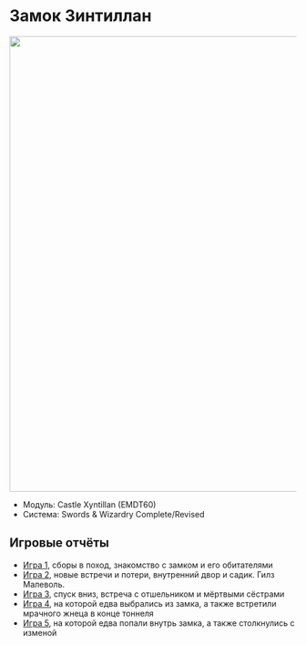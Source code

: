 # Замок Зинтиллан

<a href="https://github.com/8kto/ttrpg-recaps/assets/18572703/e353571c-e206-4ed3-872c-93a175f7d5ae"><img src="https://github.com/8kto/ttrpg-recaps/assets/18572703/e353571c-e206-4ed3-872c-93a175f7d5ae" style="width:800px" /></a>

- Модуль: Castle Xyntillan (EMDT60)
- Система: Swords & Wizardry Complete/Revised

## Игровые отчёты

- [Игра 1](./2024-06-02-xyntillan-1.md), сборы в поход, знакомство с замком и его обитателями
- [Игра 2](./xyntillan-02.md), новые встречи и потери, внутренний двор и садик. Гилз Малеволь.
- [Игра 3](./xyntillan-03.md), спуск вниз, встреча с отшельником и мёртвыми сёстрами
- [Игра 4](./xyntillan-04.md), на которой едва выбрались из замка, а также встретили мрачного жнеца в конце тоннеля
- [Игра 5](./xyntillan-04.md), на которой едва попали внутрь замка, а также столкнулись с изменой
